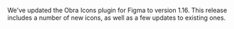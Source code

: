 <script context="module" lang="ts">
    import type { BlogFrontmatter } from '$lib/blog/types';

    export const metadata: BlogFrontmatter = {
        title: 'New icons in Obra Icons 1.16',
        date: '2024-08-28',
        tags: 'updates'
    }
</script>

We've updated the Obra Icons plugin for Figma to version 1.16. This release includes a number of new icons, as well as a few updates to existing ones.
